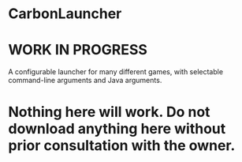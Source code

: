 # CarbonLauncher
# WORK IN PROGRESS

A configurable launcher for many different games, with selectable command-line arguments and Java arguments. 

# Nothing here will work. Do not download anything here without prior consultation with the owner.
